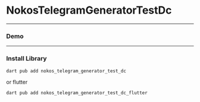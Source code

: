 # NokosTelegramGeneratorTestDc


---

### Demo

---

### Install Library

```bash
dart pub add nokos_telegram_generator_test_dc
```

or flutter

```bash
dart pub add nokos_telegram_generator_test_dc_flutter
```
 